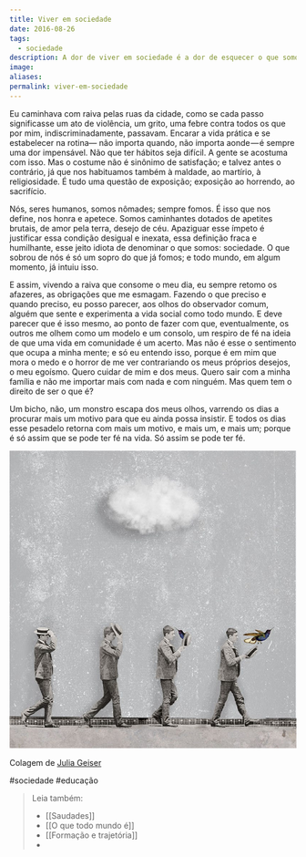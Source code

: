 ```yaml
---
title: Viver em sociedade
date: 2016-08-26
tags:
  - sociedade
description: A dor de viver em sociedade é a dor de esquecer o que somos, o que queremos.
image: 
aliases:
permalink: viver-em-sociedade
---
```

Eu caminhava com raiva pelas ruas da cidade, como se cada passo significasse um ato de violência, um grito, uma febre contra todos os que por mim, indiscriminadamente, passavam. Encarar a vida prática e se estabelecer na rotina— não importa quando, não importa aonde — é sempre uma dor impensável. Não que ter hábitos seja difícil. A gente se acostuma com isso. Mas o costume não é sinônimo de satisfação; e talvez antes o contrário, já que nos habituamos também à maldade, ao martírio, à religiosidade. É tudo uma questão de exposição; exposição ao horrendo, ao sacrifício.

Nós, seres humanos, somos nômades; sempre fomos. É isso que nos define, nos honra e apetece. Somos caminhantes dotados de apetites brutais, de amor pela terra, desejo de céu. Apaziguar esse ímpeto é justificar essa condição desigual e inexata, essa definição fraca e humilhante, esse jeito idiota de denominar o que somos: sociedade. O que sobrou de nós é só um sopro do que já fomos; e todo mundo, em algum momento, já intuiu isso.

E assim, vivendo a raiva que consome o meu dia, eu sempre retomo os afazeres, as obrigações que me esmagam. Fazendo o que preciso e quando preciso, eu posso parecer, aos olhos do observador comum, alguém que sente e experimenta a vida social como todo mundo. E deve parecer que é isso mesmo, ao ponto de fazer com que, eventualmente, os outros me olhem como um modelo e um consolo, um respiro de fé na ideia de que uma vida em comunidade é um acerto. Mas não é esse o sentimento que ocupa a minha mente; e só eu entendo isso, porque é em mim que mora o medo e o horror de me ver contrariando os meus próprios desejos, o meu egoísmo. Quero cuidar de mim e dos meus. Quero sair com a minha família e não me importar mais com nada e com ninguém. Mas quem tem o direito de ser o que é?

Um bicho, não, um monstro escapa dos meus olhos, varrendo os dias a procurar mais um motivo para que eu ainda possa insistir. E todos os dias esse pesadelo retorna com mais um motivo, e mais um, e mais um; porque é só assim que se pode ter fé na vida. Só assim se pode ter fé.

<img src="/assets/img/viver-em-sociedade-medium.jpeg">

Colagem de [Julia Geiser](http://julia-geiser.ch/post/144503242859)


#sociedade #educação

> Leia também:
> - [[Saudades]]
> - [[O que todo mundo é]]
> - [[Formação e trajetória]]
> -
